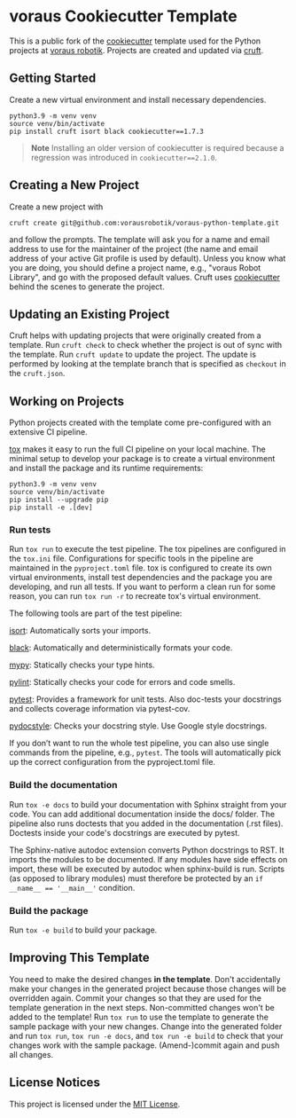 # voraus Cookiecutter Template

This is a public fork of the [cookiecutter](https://github.com/cookiecutter/cookiecutter) template used for the Python projects at [voraus robotik](https://vorausrobotik.com/).
Projects are created and updated via [cruft](https://github.com/cruft/cruft/).

## Getting Started

Create a new virtual environment and install necessary dependencies.

```
python3.9 -m venv venv
source venv/bin/activate
pip install cruft isort black cookiecutter==1.7.3
```

> **Note**
> Installing an older version of cookiecutter is required because a regression was introduced in `cookiecutter==2.1.0`.


## Creating a New Project

Create a new project with

```
cruft create git@github.com:vorausrobotik/voraus-python-template.git
```

and follow the prompts. The template will ask you for a name and email address to use for the maintainer of the project (the name and email address of your active Git profile is used by default).
Unless you know what you are doing, you should define a project name, e.g., "voraus Robot Library", and go with the proposed default values.
Cruft uses [cookiecutter](https://cookiecutter.readthedocs.io/en/1.7.3/installation.html#install-cookiecutter) behind the scenes to generate the project.


## Updating an Existing Project

Cruft helps with updating projects that were originally created from a template.
Run `cruft check` to check whether the project is out of sync with the template.
Run `cruft update` to update the project.
The update is performed by looking at the template branch that is specified as `checkout` in the `cruft.json`.

## Working on Projects

Python projects created with the template come pre-configured with an extensive CI pipeline.

[tox](https://tox.readthedocs.io/en/latest/) makes it easy to run the full CI pipeline on your local machine.
The minimal setup to develop your package is to create a virtual environment and install the package and its runtime requirements:

```
python3.9 -m venv venv
source venv/bin/activate
pip install --upgrade pip
pip install -e .[dev]
```

### Run tests

Run `tox run` to execute the test pipeline. The tox pipelines are configured in the `tox.ini` file. Configurations for specific tools in the pipeline are maintained in the `pyproject.toml` file. tox is configured to create its own virtual environments, install test dependencies and the package you are developing, and run all tests. If you want to perform a clean run for some reason, you can run `tox run -r` to recreate tox's virtual environment.

The following tools are part of the test pipeline:

[isort](https://pycqa.github.io/isort/): Automatically sorts your imports.

[black](https://black.readthedocs.io/en/stable/): Automatically and deterministically formats your code.

[mypy](https://mypy.readthedocs.io/en/stable/): Statically checks your type hints.

[pylint](http://pylint.pycqa.org/en/latest/): Statically checks your code for errors and code smells.

[pytest](https://docs.pytest.org/en/): Provides a framework for unit tests. Also doc-tests your docstrings and collects coverage information via pytest-cov.

[pydocstyle](http://www.pydocstyle.org/en/stable/): Checks your docstring style. Use Google style docstrings.

If you don’t want to run the whole test pipeline, you can also use single commands from the pipeline, e.g., `pytest`.
The tools will automatically pick up the correct configuration from the pyproject.toml file.

### Build the documentation

Run `tox -e docs` to build your documentation with Sphinx straight from your code.
You can add additional documentation inside the docs/ folder.
The pipeline also runs doctests that you added in the documentation (.rst files).
Doctests inside your code's docstrings are executed by pytest.

The Sphinx-native autodoc extension converts Python docstrings to RST.
It imports the modules to be documented.
If any modules have side effects on import, these will be executed by autodoc when sphinx-build is run.
Scripts (as opposed to library modules) must therefore be protected by an `if __name__ == '__main__'` condition.

### Build the package

Run `tox -e build` to build your package.

## Improving This Template

You need to make the desired changes **in the template**.
Don't accidentally make your changes in the generated project because those changes will be overridden again.
Commit your changes so that they are used for the template generation in the next steps.
Non-committed changes won't be added to the template!
Run `tox run` to use the template to generate the sample package with your new changes.
Change into the generated folder and run `tox run`, `tox run -e docs`, and `tox run -e build` to check that your changes
work with the sample package.
(Amend-)commit again and push all changes.

## License Notices

This project is licensed under the [MIT License](https://opensource.org/license/mit/).
